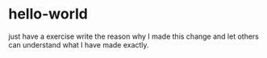 # hello-world
just have a  exercise
write the reason why I made this change and let others can understand what I have made exactly.
